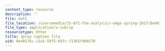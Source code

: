 ```yaml
---
content_type: resource
description: ''
file: null
file_location: /coursemedia/15-071-the-analytics-edge-spring-2017/8e40176c11a158f585fcf1365fdb0270_6m4l2k9hBZw.vtt
file_type: application/x-subrip
resourcetype: Other
title: 3play caption file
uid: 8e40176c-11a1-58f5-85fc-f1365fdb0270
---
```

